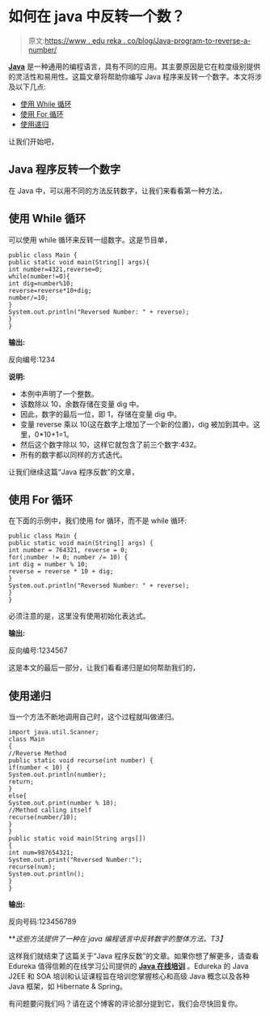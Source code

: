 # 如何在 java 中反转一个数？

> 原文:[https://www . edu reka . co/blog/Java-program-to-reverse-a-number/](https://www.edureka.co/blog/java-program-to-reverse-a-number/)

**[Java](https://www.edureka.co/blog/what-is-java/)** 是一种通用的编程语言，具有不同的应用。其主要原因是它在粒度级别提供的灵活性和易用性。这篇文章将帮助你编写 Java 程序来反转一个数字。本文将涉及以下几点:

*   [使用 While 循环](#UsingWhileLoop)
*   [使用 For 循环](#UsingAForLoop)
*   [使用递归](#UsingRecursion)

让我们开始吧，

## **Java 程序反转一个数字**

在 Java 中，可以用不同的方法反转数字，让我们来看看第一种方法，

## **使用 While 循环**

可以使用 while 循环来反转一组数字。这是节目单，

```
public class Main {
public static void main(String[] args){
int number=4321,reverse=0;
while(number!=0){
int dig=number%10;
reverse=reverse*10+dig;
number/=10;
}
System.out.println("Reversed Number: " + reverse);
}
}

```

**输出:**

反向编号:1234

**说明:**

*   本例中声明了一个整数。
*   该数除以 10，余数存储在变量 dig 中。
*   因此，数字的最后一位，即 1，存储在变量 dig 中。
*   变量 reverse 乘以 10(这在数字上增加了一个新的位置)，dig 被加到其中。这里，0*10+1=1。
*   然后这个数字除以 10，这样它就包含了前三个数字:432。
*   所有的数字都以同样的方式迭代。

让我们继续这篇“Java 程序反数”的文章，

## **使用 For 循环**

在下面的示例中，我们使用 for 循环，而不是 while 循环:

```
public class Main {
public static void main(String[] args) {
int number = 764321, reverse = 0;
for(;number != 0; number /= 10) {
int dig = number % 10;
reverse = reverse * 10 + dig;
}
System.out.println("Reversed Number: " + reverse);
}
}

```

必须注意的是，这里没有使用初始化表达式。

**输出:**

反向编号:1234567

这是本文的最后一部分，让我们看看递归是如何帮助我们的，

## **使用递归**

当一个方法不断地调用自己时，这个过程就叫做递归。

```
import java.util.Scanner;
class Main
{
//Reverse Method
public static void recurse(int number) {
if(number < 10) {
System.out.println(number);
return;
}
else{
System.out.print(number % 10);
//Method calling itself
recurse(number/10);
}
}
public static void main(String args[])
{
int num=987654321;
System.out.print("Reversed Number:");
recurse(num);
System.out.println();
}
}

```

**输出:**

反向号码:123456789

***这些方法提供了一种在 java 编程语言中反转数字的整体方法。*T3】**

这样我们就结束了这篇关于“Java 程序反数”的文章。如果你想了解更多，请查看 Edureka 值得信赖的在线学习公司提供的 [**Java 在线培训**](https://www.edureka.co/java-j2ee-training-course) 。Edureka 的 Java J2EE 和 SOA 培训和认证课程旨在培训您掌握核心和高级 Java 概念以及各种 Java 框架，如 Hibernate & Spring。

有问题要问我们吗？请在这个博客的评论部分提到它，我们会尽快回复你。